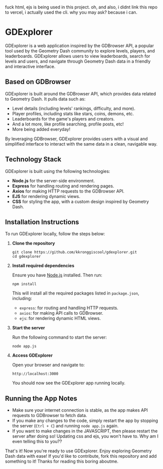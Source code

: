 ﻿fuck html, ejs is being used in this project.
oh, and also, i didnt link this repo to vercel, i actually used the cli. why you may ask? because i can.
# GDExplorer

GDExplorer is a web application inspired by the GDBrowser API, a popular tool used by the Geometry Dash community to explore levels, players, and leaderboards. GDExplorer allows users to view leaderboards, search for levels and users, and navigate through Geometry Dash data in a friendly and interactive interface.

## Based on GDBrowser

GDExplorer is built around the GDBrowser API, which provides data related to Geometry Dash. It pulls data such as:

- Level details (including levels' rankings, difficulty, and more).
- Player profiles, including stats like stars, coins, demons, etc.
- Leaderboards for the game's players and creators.
- And a lot more, like profile searching, profile posts, etc!
- More being added everyday!

By leveraging GDBrowser, GDExplorer provides users with a visual and simplified interface to interact with the same data in a clean, navigable way.

## Technology Stack

GDExplorer is built using the following technologies:

- **Node.js** for the server-side environment.
- **Express** for handling routing and rendering pages.
- **Axios** for making HTTP requests to the GDBrowser API.
- **EJS** for rendering dynamic views.
- **CSS** for styling the app, with a custom design inspired by Geometry Dash.

## Installation Instructions

To run GDExplorer locally, follow the steps below:

1. **Clone the repository**

   `git clone https://github.com/kkronggiscool/gdexplorer.git`  
   `cd gdexplorer`

2. **Install required dependencies**

   Ensure you have [Node.js](https://nodejs.org/) installed. Then run:

   `npm install`

   This will install all the required packages listed in `package.json`, including:

   - `express`: for routing and handling HTTP requests.
   - `axios`: for making API calls to GDBrowser.
   - `ejs`: for rendering dynamic HTML views.

3. **Start the server**

   Run the following command to start the server:

   `node app.js`

4. **Access GDExplorer**

   Open your browser and navigate to:

   `http://localhost:3000`

   You should now see the GDExplorer app running locally.


## Running the App Notes
- Make sure your internet connection is stable, as the app makes API requests to GDBrowser to fetch data.
- If you make any changes to the code, simply restart the app by stopping the server (`Ctrl + C`) and running `node app.js` again.
- If you want to make changes in the JAVASCRIPT, then please restart the server after doing so! Updating css and ejs, you won't have to. Why am I even telling this to you??

That's it! Now you're ready to use GDExplorer. Enjoy exploring Geometry Dash data with ease!
If you'd like to contribute, fork this repository and add something to it! Thanks for reading this boring aboutme.
